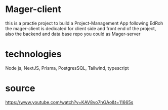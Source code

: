 # Mager-client
this is a practie project to build a Project-Management App following EdRoh the mager-client is dedicated for client side and front end of the project, also the backend and data base repo  you could as Mager-server

# technologies
Node js, NextJS, Prisma, PostgresSQL, Tailwind, typescript

# source
https://www.youtube.com/watch?v=KAV8vo7hGAo&t=11665s
